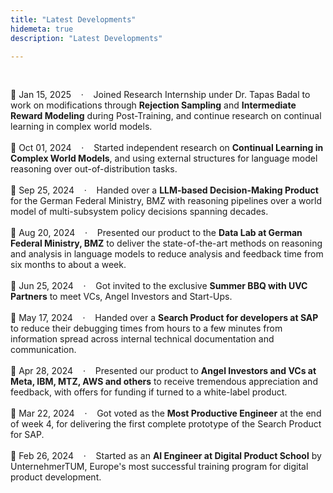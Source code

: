 ```yaml
---
title: "Latest Developments"
hidemeta: true
description: "Latest Developments"

---
```


<br />

📣 Jan 15, 2025  &nbsp;&nbsp;&nbsp;$\cdotp$&nbsp;&nbsp;&nbsp;   Joined Research Internship under Dr. Tapas Badal to work on modifications through **Rejection Sampling** and **Intermediate Reward Modeling** during Post-Training, and continue research on continual learning in complex world models.
<br><br>
📣 Oct 01, 2024  &nbsp;&nbsp;&nbsp;$\cdotp$&nbsp;&nbsp;&nbsp;   Started independent research on **Continual Learning in Complex World Models**, and using external structures for language model reasoning over out-of-distribution tasks.
<br><br>
📣 Sep 25, 2024  &nbsp;&nbsp;&nbsp;$\cdotp$&nbsp;&nbsp;&nbsp;   Handed over a **LLM-based Decision-Making Product** for the German Federal Ministry, BMZ with reasoning pipelines over a world model of multi-subsystem policy decisions spanning decades.
<br><br>
📣 Aug 20, 2024  &nbsp;&nbsp;&nbsp;$\cdotp$&nbsp;&nbsp;&nbsp;	Presented our product to the **Data Lab at German Federal Ministry, BMZ** to deliver the state-of-the-art methods on reasoning and analysis in language models to reduce analysis and feedback time from six months to about a week.
<br><br>
📣 Jun 25, 2024  &nbsp;&nbsp;&nbsp;$\cdotp$&nbsp;&nbsp;&nbsp;	Got invited to the exclusive **Summer BBQ with UVC Partners** to meet VCs, Angel Investors and Start-Ups.
<br><br>
📣 May 17, 2024  &nbsp;&nbsp;&nbsp;$\cdotp$&nbsp;&nbsp;&nbsp;	Handed over a **Search Product for developers at SAP** to reduce their debugging times from hours to a few minutes from information spread across internal technical documentation and communication. 
<br><br>
📣 Apr 28, 2024  &nbsp;&nbsp;&nbsp;$\cdotp$&nbsp;&nbsp;&nbsp;	Presented our product to **Angel Investors and VCs at Meta, IBM, MTZ, AWS and others** to receive tremendous appreciation and feedback, with offers for funding if turned to a white-label product.
<br><br>
📣 Mar 22, 2024  &nbsp;&nbsp;&nbsp;$\cdotp$&nbsp;&nbsp;&nbsp;   Got voted as the **Most Productive Engineer** at the end of week 4, for delivering the first complete prototype of the Search Product for SAP.
<br><br>
📣 Feb 26, 2024  &nbsp;&nbsp;&nbsp;$\cdotp$&nbsp;&nbsp;&nbsp;   Started as an **AI Engineer at Digital Product School** by UnternehmerTUM, Europe's most successful training program for digital product development.
<br><br>
